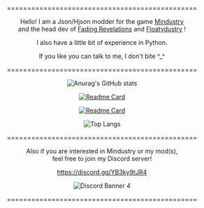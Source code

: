 <div align = center>
  
 ===============================================
      
  Hello! I am a Json/Hjson modder for the game [Mindustry](https://github.com/Anuken/Mindustry/ "Mindustry Repository")  <br>
  and the head dev of [Fading Revelations](https://github.com/Fresh791/Fading-Revelations/ "Fading Revelations Repository") and [Floatydustry](https://github.com/Fresh791/Floatydustry/ "Floatydustry Repository") !
  
  I also have a little bit of experience in Python.
  
  If you like you can talk to me, I don't bite ^_^
  
  ===============================================

![Anurag's GitHub stats](https://github-readme-stats.vercel.app/api?username=Fresh791&show_icons=true&theme=dracula)

[![Readme Card](https://github-readme-stats.vercel.app/api/pin/?username=Fresh791&repo=Fading-Revelations)](https://github.com/Fresh791/Fading-Revelations)
  
[![Readme Card](https://github-readme-stats.vercel.app/api/pin/?username=Fresh791&repo=Floatydustry)](https://github.com/Fresh791/Floatydustry)
  
![Top Langs](https://github-readme-stats.vercel.app/api/top-langs/?username=Fresh791)
  
   
  ===============================================
  
  
  Also if you are interested in Mindustry or my mod(s), <br> 
  feel free to join my Discord server!
  
  
  https://discord.gg/YB3ky9tJR4
  
  ![Discord Banner 4](https://discordapp.com/api/guilds/815981543624933396/widget.png?style=banner4)
  
  ===============================================


<!---
Fresh791/Fresh791 is a ✨ special ✨ repository because its `README.md` (this file) appears on your GitHub profile.
You can click the Preview link to take a look at your changes.
--->
